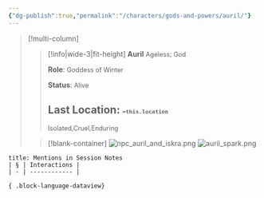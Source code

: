 ```yaml
---
{"dg-publish":true,"permalink":"/characters/gods-and-powers/auril/"}
---
```


>[!multi-column]
>> [!info|wide-3|fit-height] **Auril**
>> <span style="font-size: 0.8rem;">Ageless; God 
>>
>>**Role**:
>><span style="font-size: 0.8rem;">Goddess of Winter</span>
>>
>>**Status**:
>><span style="font-size: 0.8rem;">Alive</span> 
>>
>>**Last Location**:
>><span style="font-size: 0.8rem;">`=this.location`</span>
>>  ---
>>  <span style="font-size: 0.8rem;">Isolated,Cruel,Enduring</span>
>
>> [!blank-container]
>> ![npc_auril_and_iskra.png](/img/user/_attachments/npcs/npc_auril_and_iskra.png)
>> ![auril_spark.png](/img/user/_attachments/npcs/auril_spark.png)
> 


````ad-example
title: Mentions in Session Notes
| § | Interactions |
| - | ------------ |

{ .block-language-dataview}
````


